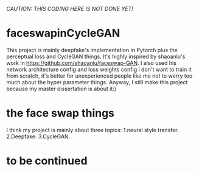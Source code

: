 *CAUTION: THIS CODING HERE IS NOT DONE YET!*
# faceswapinCycleGAN
This project is mainly deepfake's implementation in Pytorch plus the perceptual loss and CycleGAN things.
It's highly inspired by shaoanlu's work in https://github.com/shaoanlu/faceswap-GAN.
I also used his network architecture config and loss weights config i don't want to train it from scratch, it's better for unexperienced people like me not to worry too much about the hyper parameter things.
Anyway, I still make this project because my master dissertation is about it:)
# the face swap things
I think my project is mainly about three topics:
1.neural style transfer.
2.Deepfake. 
3.CycleGAN.
# to be continued
